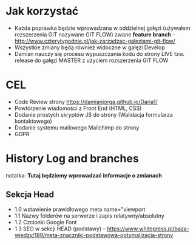 # Jak korzystać
- Każda poprawka będzie wprowadzana w oddzielnej gałęzi (używałem rozszerzenia GIT nazywane GIT FLOW) zwane **feature branch** - http://www.czterytygodnie.pl/jak-zarzadzac-galeziami-git-flow/
- Wszystkie zmiany będą również widoczne w gałęzi Develop
- Damian nauczy się procesu wypuszczania kodu do strony LIVE tzw. release do gałęzi MASTER z użyciem rozszerzenia GIT FLOW

# CEL
- Code Review strony https://damianjorga.github.io/Daria1/
- Powtórzenie wiadomości z Front End (HTML, CSS)
- Dodanie prostych skryptów JS do strony (Walidacja formularza kontaktowego)
- Dodanie systemu mailowego Mailchimp do strony
- GDPR  

# History Log and branches
notatka: **Tutaj będziemy wprowadzać informacje o zmianach** 

## Sekcja Head
- 1.0 wstawienie prawidłowego meta name="viewport
- 1.1 Nazwy folderów na serwerze i zapis relatywny/absolutny
- 1.2 Czcionki Google Font
- 1.3 SEO w sekcji HEAD (podstawy) - https://www.whitepress.pl/baza-wiedzy/189/meta-znaczniki-podstawowa-optymalizacja-strony
